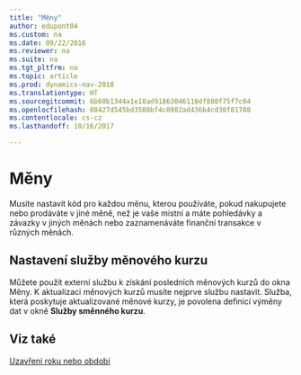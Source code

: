 ```yaml
---
title: "Měny"
author: edupont04
ms.custom: na
ms.date: 09/22/2016
ms.reviewer: na
ms.suite: na
ms.tgt_pltfrm: na
ms.topic: article
ms.prod: dynamics-nav-2018
ms.translationtype: HT
ms.sourcegitcommit: 6b60b1344a1e18ad91863046110df880f75f7c04
ms.openlocfilehash: 08427d545bd3508bf4c8982ad436b4cd36f81708
ms.contentlocale: cs-cz
ms.lasthandoff: 10/16/2017

---
```


# <a name="currencies"></a>Měny
Musíte nastavit kód pro každou měnu, kterou používáte, pokud nakupujete nebo prodáváte v jiné měně, než je vaše místní a máte pohledávky a závazky v jiných měnách nebo zaznamenáváte finanční transakce v různých měnách.  

## <a name="set-up-a-currency-exchange-rate-service"></a>Nastavení služby měnového kurzu
Můžete použít externí službu k získání posledních měnových kurzů do okna Měny. K aktualizaci měnových kurzů musíte nejprve službu nastavit.
Služba, která poskytuje aktualizované měnové kurzy, je povolena definicí výměny dat v okně **Služby směnného kurzu**.  

## <a name="see-also"></a>Viz také
[Uzavření roku nebo období](year-close-years-periods.md)

